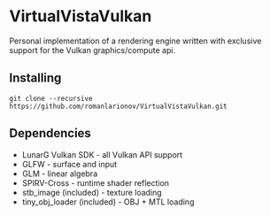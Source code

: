 
VirtualVistaVulkan
==================

Personal implementation of a rendering engine written with exclusive support for the Vulkan graphics/compute api. 

Installing
-----

```
git clone --recursive https://github.com/romanlarionov/VirtualVistaVulkan.git
```

Dependencies
------------

* LunarG Vulkan SDK - all Vulkan API support
* GLFW - surface and input 
* GLM - linear algebra
* SPIRV-Cross - runtime shader reflection
* stb_image (included) - texture loading
* tiny_obj_loader (included) - OBJ + MTL loading
